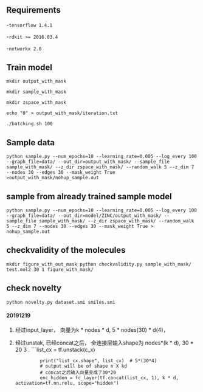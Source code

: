 
#

## Requirements
-`tensorflow 1.4.1`

-`rdkit >= 2016.03.4`

-`networkx 2.0`

## Train model 

  `mkdir output_with_mask`

  `mkdir sample_with_mask`

  `mkdir zspace_with_mask`

  `echo "0" > output_with_mask/iteration.txt`

  `./batching.sh 100`



## Sample data   

  `python sample.py --num_epochs=10 --learning_rate=0.005 --log_every 100 --graph_file=data/ --out_dir=output_with_mask/ --sample_file sample_with_mask/ --z_dir zspace_with_mask/ --random_walk 5 --z_dim 7 --nodes 30 --edges 30 --mask_weight True >output_with_mask/nohup_sample.out`

## sample from already trained sample model

  `python sample.py --num_epochs=10 --learning_rate=0.005 --log_every 100 --graph_file=data/ --out_dir=model/ZINC/output_with_mask/ --sample_file sample_with_mask/ --z_dir zspace_with_mask/ --random_walk 5 --z_dim 7 --nodes 30 --edges 30 --mask_weight True > nohup_sample.out`

## checkvalidity of the molecules
  `mkdir figure_with_out_mask
  python checkvalidity.py sample_with_mask/ test.mol2 30 1 figure_with_mask/`

## check novelty
  `python novelty.py dataset.smi smiles.smi`


#### 20191219
1. 经过input_layer， 向量为k * nodes * d, 5 * nodes(30) * d(4)，
2. 经过unstak, 已经concat之后， 全连接层输入shape为 nodes*(k * d), 30 * 20
3 . ```list_cx = tf.unstack(c_x)

                print("list_cx.shape", list_cx)  # 5*(30*4)
                # output will be of shape n X kd
                # concat之后输入向量变成了30*20
                enc_hidden = fc_layer(tf.concat(list_cx, 1), k * d, activation=tf.nn.relu, scope="hidden")
    ```
